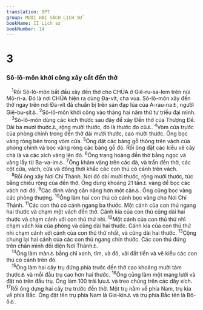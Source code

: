 ```yaml
---
translation: BPT
group: MƯƠI HAI SÁCH LỊCH SỬ
bookName: II Lịch sử 
bookNumber: 14
---
```


<div class="title"><h1>3</h1><h3>Sô-lô-môn khởi công xây cất đền thờ</h3></div>
<span class="verse 2su_3_1"> <sup>1</sup>Rồi Sô-lô-môn bắt đầu xây đền thờ cho CHÚA ở Giê-ru-sa-lem trên núi Mô-ri-a. Đó là nơi CHÚA hiện ra cùng Đa-vít, cha vua. Sô-lô-môn xây đền thờ ngay trên nơi Đa-vít đã chuẩn bị trên sàn đạp lúa của A-rau-na<a data-toggle="tooltip" data-placement="bottom" title="Hay “Ọt-nan.”">⚓</a>, người Giê-bu-sít<a data-toggle="tooltip" data-placement="bottom" title="Dân cư sống ở thành Giê-ru-sa-lem trước khi người Ít-ra-en chiếm thành ấy. Tên cũ của Giê-ru-sa-lem là Giê-bu.">⚓</a>.</span>
<span class="verse 2su_3_2"><sup>2</sup>Sô-lô-môn khởi công vào tháng hai năm thứ tư triều đại mình.<br/></span>
<span class="verse 2su_3_3"> <sup>3</sup>Sô-lô-môn dùng các kích thước sau đây để xây Đền thờ của Thượng Đế. Dài ba mươi thước<a data-toggle="tooltip" data-placement="bottom" title="Nguyên văn, “60 cu-bít” (khoảng 31 thước tây).">⚓</a>, rộng mười thước, đó là thước đo cũ<a data-toggle="tooltip" data-placement="bottom" title="Nguyên văn, “cu-bít cũ.” Đây là thước đo của người Ai-cập, dài khoảng 5 tấc tây.">⚓</a>.</span>
<span class="verse 2su_3_4"><sup>4</sup>Vòm cửa trước của phòng chính trong đền thờ dài mười thước, cao mười thước. Ông bọc vàng ròng bên trong vòm cửa.</span>
<span class="verse 2su_3_5"><sup>5</sup>Ông đặt các bảng gỗ thông trên vách của phòng chính và bọc vàng ròng các bảng gỗ đó. Rồi ông đặt các kiểu vẽ cây chà là và các xích vàng lên đó.</span>
<span class="verse 2su_3_6"><sup>6</sup>Ông trang hoàng đền thờ bằng ngọc và vàng lấy từ Ba-va-im<a data-toggle="tooltip" data-placement="bottom" title="Đây là nơi có rất nhiều vàng. Rất có thể nó nằm trong xứ Ô-phia.">⚓</a>.</span>
<span class="verse 2su_3_7"><sup>7</sup>Ông khảm vàng trên các đà, và trần đền thờ, các cột cửa, vách, cửa và đồng thời khắc các con thú có cánh trên vách.<br/></span>
<span class="verse 2su_3_8"> <sup>8</sup>Rồi ông xây Nơi Chí Thánh. Nơi đó dài mười thước, rộng mười thước, tức bằng chiều rộng của đền thờ. Ông dùng khoảng 21 tấn<a data-toggle="tooltip" data-placement="bottom" title="Nguyên văn, “600 ta-lâng” (khoảng 20.700 kí-lô).">⚓</a> vàng để bọc các vách nơi đó.</span>
<span class="verse 2su_3_9"><sup>9</sup>Các đinh vàng cân nặng hơn một cân<a data-toggle="tooltip" data-placement="bottom" title="Nguyên văn, “50 sê-ken” (khoảng nửa kí-lô).">⚓</a>. Ông cũng bọc vàng các phòng thượng.</span>
<span class="verse 2su_3_10"><sup>10</sup>Ông làm hai con thú có cánh bọc vàng cho Nơi Chí Thánh.</span>
<span class="verse 2su_3_11"><sup>11</sup>Các con thú có cánh ngang ba thước. Một cánh của con thú ngang hai thước và chạm một vách đền thờ. Cánh kia của con thú cũng dài hai thước và chạm cánh với con thú thứ nhì.</span>
<span class="verse 2su_3_12"><sup>12</sup>Một cánh của con thú thứ nhì chạm vách kia của phòng và cũng dài hai thước. Cánh kia của con thú thứ nhì chạm cánh với cánh của con thú thứ nhất, và cũng dài hai thước.</span>
<span class="verse 2su_3_13"><sup>13</sup>Cộng chung lại hai cánh của các con thú ngang chín thước. Các con thú đứng trên chân mình đối diện Nơi Thánh<a data-toggle="tooltip" data-placement="bottom" title="Hay “đối diện nhau.” Nơi Thánh là cái phòng trong đền thờ mà các thầy tế lễ dùng trong khi phục vụ Thượng Đế.">⚓</a>.<br/></span>
<span class="verse 2su_3_14"> <sup>14</sup>Ông làm màn<a data-toggle="tooltip" data-placement="bottom" title="Đây là tấm vải lớn làm màn phân chia Nơi Thánh để không ai nhìn thấy Rương Giao Ước và các con thú (hình thiên sứ) trên nắp.">⚓</a> bằng chỉ xanh, tím, và đỏ, vải đắt tiền và vẽ kiểu các con thú có cánh trên đó.<br/></span>
<span class="verse 2su_3_15"> <sup>15</sup>Ông làm hai cây trụ đứng phía trước đền thờ cao khoảng mười tám thước<a data-toggle="tooltip" data-placement="bottom" title="Nguyên văn, “35 cu-bít” (khoảng 18 thước tây).">⚓</a> và mỗi đầu trụ cao hơn hai thước.</span>
<span class="verse 2su_3_16"><sup>16</sup>Ông cũng làm một mạng lưới và đặt nó trên đầu trụ. Ông làm 100 trái lựu<a data-toggle="tooltip" data-placement="bottom" title="Các quả chuông nhỏ làm hình giống trái lựu. Xem 4:13.">⚓</a> và treo chúng trên các dây xích.</span>
<span class="verse 2su_3_17"><sup>17</sup>Rồi ông dựng hai cây trụ trước đền thờ. Một trụ nằm về phía Nam, trụ kia về phía Bắc. Ông đặt tên trụ phía Nam là Gia-kin<a data-toggle="tooltip" data-placement="bottom" title="Nghĩa là “Đấng Thiết Lập.”">⚓</a> và trụ phía Bắc tên là Bô-ô<a data-toggle="tooltip" data-placement="bottom" title="Nghĩa là “Trong Ngài có Năng Lực.”">⚓</a>.<br/></span>
